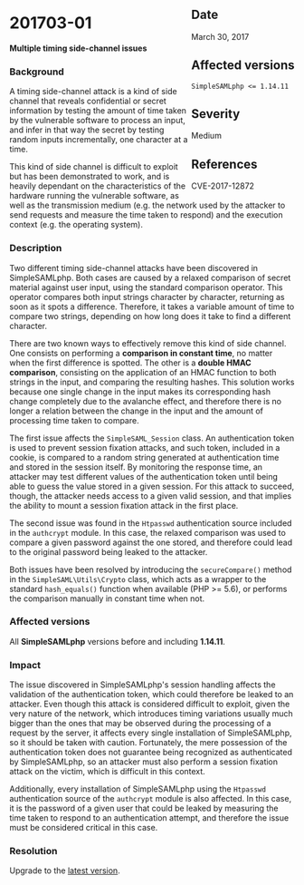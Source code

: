 <div class="sidebar-warning" style="float: right;">
<h2>Date</h2>
March 30, 2017
<h2>Affected versions</h2>
<code>SimpleSAMLphp <= 1.14.11</code>
<h2>Severity</h2>
Medium
<h2>References</h2>
CVE-2017-12872
</div>

# 201703-01

**Multiple timing side-channel issues**

### Background

A timing side-channel attack is a kind of side channel that reveals confidential or secret information by testing the
 amount of time taken by the vulnerable software to process an input, and infer in that way the secret by testing
 random inputs incrementally, one character at a time.

This kind of side channel is difficult to exploit but has been demonstrated to work, and is heavily dependant on
the characteristics of the hardware running the vulnerable software, as well as the transmission medium (e.g. the
network used by the attacker to send requests and measure the time taken to respond) and the execution context (e.g.
the operating system).

### Description

Two different timing side-channel attacks have been discovered in SimpleSAMLphp. Both cases are caused by a relaxed
comparison of secret material against user input, using the standard comparison operator. This operator compares both
input strings character by character, returning as soon as it spots a difference. Therefore, it takes a variable amount
of time to compare two strings, depending on how long does it take to find a different character.

There are two known ways to effectively remove this kind of side channel. One consists on performing a **comparison in
constant time**, no matter when the first difference is spotted. The other is a **double HMAC comparison**, consisting
on the application of an HMAC function to both strings in the input, and comparing the resulting hashes. This solution
works because one single change in the input makes its corresponding hash change completely due to the avalanche effect,
and therefore there is no longer a relation between the change in the input and the amount of processing time taken to
compare.

The first issue affects the `SimpleSAML_Session` class. An authentication token is used to prevent session fixation
attacks, and such token, included in a cookie, is compared to a random string generated at authentication time and
stored in the session itself. By monitoring the response time, an attacker may test different values of the
authentication token until being able to guess the value stored in a given session. For this attack to succeed, though,
the attacker needs access to a given valid session, and that implies the ability to mount a session fixation attack in
the first place.

The second issue was found in the `Htpasswd` authentication source included in the `authcrypt` module. In this case,
the relaxed comparison was used to compare a given password against the one stored, and therefore could lead to the
original password being leaked to the attacker.

Both issues have been resolved by introducing the `secureCompare()` method in the `SimpleSAML\Utils\Crypto` class, which
acts as a wrapper to the standard `hash_equals()` function when available (PHP >= 5.6), or performs the comparison
manually in constant time when not.

### Affected versions

All **SimpleSAMLphp** versions before and including **1.14.11**.

### Impact

The issue discovered in SimpleSAMLphp's session handling affects the validation of the authentication token, which could
therefore be leaked to an attacker. Even though this attack is considered difficult to exploit, given the very nature
of the network, which introduces timing variations usually much bigger than the ones that may be observed during the
processing of a request by the server, it affects every single installation of SimpleSAMLphp, so it should be taken
with caution. Fortunately, the mere possession of the authentication token does not guarantee being recognized as
authenticated by SimpleSAMLphp, so an attacker must also perform a session fixation attack on the victim, which is
difficult in this context.

Additionally, every installation of SimpleSAMLphp using the `Htpasswd` authentication source of the `authcrypt` module
is also affected. In this case, it is the password of a given user that could be leaked by measuring the time taken
to respond to an authentication attempt, and therefore the issue must be considered critical in this case.

### Resolution

Upgrade to the [latest version](/download).
